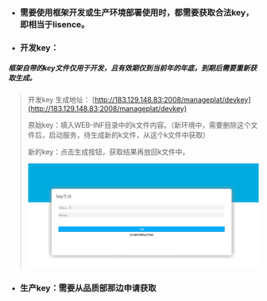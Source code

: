 * ### 需要使用框架开发或生产环境部署使用时，都需要获取合法key，即相当于lisence。
* ### 开发key：

##### 框架自带的key文件仅用于开发，且有效期仅到当前年的年底，到期后需要重新获取生成。

> 开发key 生成地址： [http://183.129.148.83:2008/manageplat/devkey](http://183.129.148.83:2008/manageplat/devkey)
>
> 原始key：填入WEB-INF目录中的k文件内容。（新环境中，需要删除这个文件后，启动服务，待生成新的k文件，从这个k文件中获取）
>
> 新的key：点击生成按钮，获取结果再放回k文件中。
>
> ![](/assets/devkey.png)

* ### 生产key：需要从品质部那边申请获取




